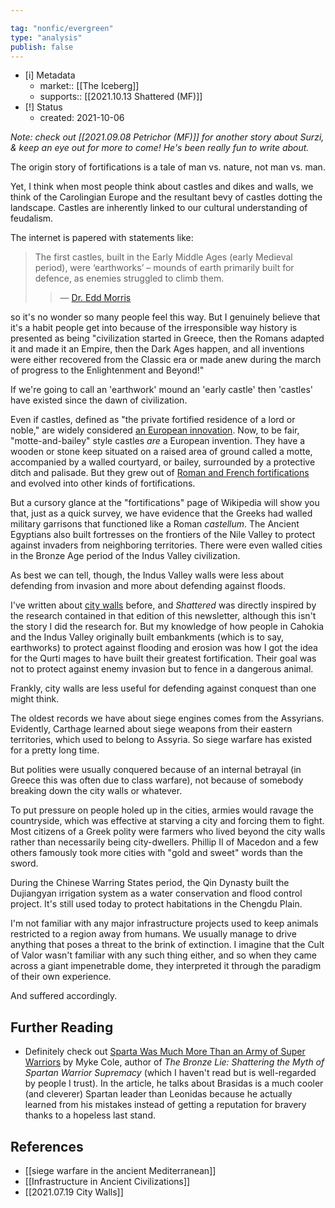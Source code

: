 ```yaml
---

tag: "nonfic/evergreen"
type: "analysis"
publish: false
---
```


- [i] Metadata
	- market:: [[The Iceberg]]
	- supports:: [[2021.10.13 Shattered (MF)]]
- [!] Status
	-  created: 2021-10-06

*Note: check out [[2021.09.08 Petrichor (MF)]] for another story about Surzi, & keep an eye out for more to come! He's been really fun to write about.*

The origin story of fortifications is a tale of man vs. nature, not man vs. man. 

Yet, I think when most people think about castles and dikes and walls, we think of the Carolingian Europe and the resultant bevy of castles dotting the landscape. Castles are inherently linked to our cultural understanding of feudalism. 

The internet is papered with statements like:

> The first castles, built in the Early Middle Ages (early Medieval period), were ‘earthworks’ – mounds of earth primarily built for defence, as enemies struggled to climb them.
>
>> — <a href="https://www.exploring-castles.com/castle_designs/">Dr. Edd Morris</a>

so it's no wonder so many people feel this way. But I genuinely believe that it's a habit people get into because of the irresponsible way history is presented as being "civilization started in Greece, then the Romans adapted it and made it an Empire, then the Dark Ages happen, and all inventions were either recovered from the Classic era or made anew during the march of progress to the Enlightenment and Beyond!" 

If we're going to call an 'earthwork' mound an 'early castle' then 'castles' have existed since the dawn of civilization. 
	
Even if castles, defined as "the private fortified residence of a lord or noble," are widely considered [an European innovation](https://www.castlesworld.com/tools/how-did-castles-originate.php). Now, to be fair, "motte-and-bailey" style castles _are_ a European invention. They have a wooden or stone keep situated on a raised area of ground called a motte, accompanied by a walled courtyard, or bailey, surrounded by a protective ditch and palisade. But they grew out of [Roman and French fortifications](https://www.worldhistory.org/Motte_and_Bailey_Castle/) and evolved into other kinds of fortifications.  
	
But a cursory glance at the "fortifications" page of Wikipedia will show you that, just as a quick survey, we have evidence that the Greeks had walled military garrisons that functioned like a Roman _castellum_. The Ancient Egyptians also built fortresses on the frontiers of the Nile Valley to protect against invaders from neighboring territories. There were even walled cities in the Bronze Age period of the Indus Valley civilization. 

As best we can tell, though, the Indus Valley walls were less about defending from invasion and more about defending against floods. 

I've written about [city walls](https://newsletter.eleanorkonik.com/city-walls/) before, and _Shattered_ was directly inspired by the research contained in that edition of this newsletter, although this isn't the story I did the research for. But my knowledge of how people in Cahokia and the Indus Valley originally built embankments (which is to say, earthworks) to protect against flooding and erosion was how I got the idea for the Qurti mages to have built their greatest fortification. Their goal was not to protect against enemy invasion but to fence in a dangerous animal. 

Frankly, city walls are less useful for defending against conquest than one might think. 

The oldest records we have about siege engines comes from the Assyrians. Evidently, Carthage learned about siege weapons from their eastern territories, which used to belong to Assyria. So siege warfare has existed for a pretty long time. 

But polities were usually conquered because of an internal betrayal (in Greece this was often due to class warfare), not because of somebody breaking down the city walls or whatever. 

To put pressure on people holed up in the cities, armies would ravage the countryside, which was effective at starving a city and forcing them to fight. Most citizens of a Greek polity were farmers who lived beyond the city walls rather than necessarily being city-dwellers. Phillip II of Macedon and a few others famously took more cities with "gold and sweet" words than the sword.

 During the Chinese Warring States period, the Qin Dynasty built the Dujiangyan irrigation system as a water conservation and flood control project. It's still used today to protect habitations in the Chengdu Plain. 

I'm not familiar with any major infrastructure projects used to keep animals restricted to a region away from humans. We usually manage to drive anything that poses a threat to the brink of extinction. I imagine that the Cult of Valor wasn't familiar with any such thing either, and so when they came across a giant impenetrable dome, they interpreted it through the paradigm of their own experience.

And suffered accordingly. 

## Further Reading

- Definitely check out [Sparta Was Much More Than an Army of Super Warriors](https://www.smithsonianmag.com/history/sparta-much-more-army-warriors-180978583/) by Myke Cole, author of _The Bronze Lie: Shattering the Myth of Spartan Warrior Supremacy_ (which I haven't read but is well-regarded by people I trust). In the article, he talks about Brasidas is a much cooler (and cleverer) Spartan leader than Leonidas because he actually learned from his mistakes instead of getting a reputation for bravery thanks to a hopeless last stand. 

## References
-  [[siege warfare in the ancient Mediterranean]] 
-  [[Infrastructure in Ancient Civilizations]]
-  [[2021.07.19 City Walls]] 